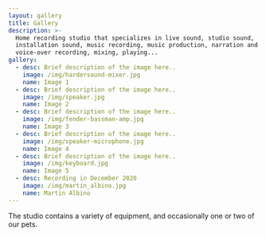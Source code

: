 ```yaml
---
layout: gallery
title: Gallery
description: >-
  Home recording studio that specializes in live sound, studio sound,
  installation sound, music recording, music production, narration and
  voice-over recording, mixing, playing... 
gallery:
  - desc: Brief description of the image here..
    image: /img/hardersound-mixer.jpg
    name: Image 1
  - desc: Brief description of the image here..
    image: /img/speaker.jpg
    name: Image 2
  - desc: Brief description of the image here..
    image: /img/fender-bassman-amp.jpg
    name: Image 3
  - desc: Brief description of the image here..
    image: /img/speaker-microphone.jpg
    name: Image 4
  - desc: Brief description of the image here..
    image: /img/keyboard.jpg
    name: Image 5
  - desc: Recording in December 2020
    image: /img/martin_albino.jpg
    name: Martin Albino
---
```

The studio contains a variety of equipment, and occasionally one or two of our pets.
